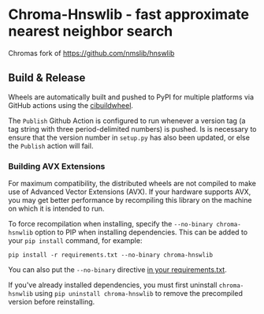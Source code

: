 # Chroma-Hnswlib - fast approximate nearest neighbor search
Chromas fork of https://github.com/nmslib/hnswlib

## Build & Release

Wheels are automatically built and pushed to PyPI for multiple
platforms via GitHub actions using the
[cibuildwheel](https://github.com/pypa/cibuildwheel).

The `Publish` Github Action is configured to run whenever a version
tag (a tag string with three period-delimited numbers) is pushed. Is
is necessary to ensure that the version number in `setup.py` has also
been updated, or else the `Publish` action will fail.

### Building AVX Extensions

For maximum compatibility, the distributed wheels are not compiled to
make use of Advanced Vector Extensions (AVX). If your hardware
supports AVX, you may get better performance by recompiling this
library on the machine on which it is intended to run.

To force recompilation when installing, specify the `--no-binary
chroma-hsnwlib` option to PIP when installing dependencies. This can
be added to your `pip install` command, for example:

```
pip install -r requirements.txt --no-binary chroma-hnswlib
```

You can also put the `--no-binary` directive [in your requirements.txt](https://pip.pypa.io/en/stable/cli/pip_install/#install-no-binary).

If you've already installed dependencies, you must first uninstall
`chroma-hsnwlib` using `pip uninstall chroma-hnswlib` to remove the
precompiled version before reinstalling.
